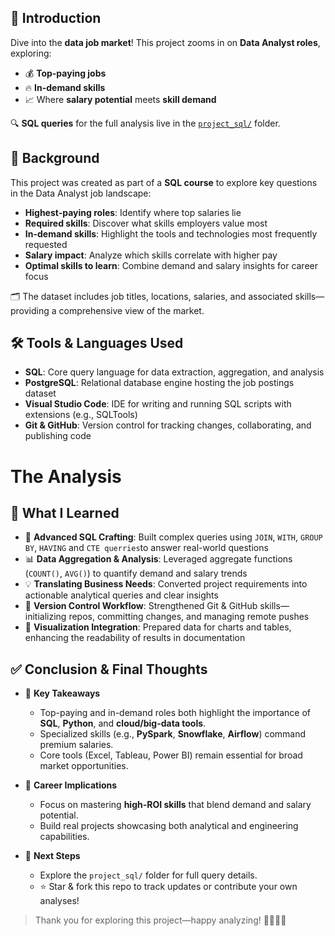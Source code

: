 ## 📌 Introduction

Dive into the **data job market**! This project zooms in on **Data Analyst roles**, exploring:

- 💰 **Top-paying jobs**  
- 🔥 **In-demand skills**  
- 📈 Where **salary potential** meets **skill demand**

🔍 **SQL queries** for the full analysis live in the [`project_sql/`](./project_sql) folder.

## 🧠 Background

This project was created as part of a **SQL course** to explore key questions in the Data Analyst job landscape:

- **Highest-paying roles**: Identify where top salaries lie  
- **Required skills**: Discover what skills employers value most  
- **In-demand skills**: Highlight the tools and technologies most frequently requested  
- **Salary impact**: Analyze which skills correlate with higher pay  
- **Optimal skills to learn**: Combine demand and salary insights for career focus

🗂️ The dataset includes job titles, locations, salaries, and associated skills—providing a comprehensive view of the market.

## 🛠️ Tools & Languages Used

- **SQL**: Core query language for data extraction, aggregation, and analysis  
- **PostgreSQL**: Relational database engine hosting the job postings dataset  
- **Visual Studio Code**: IDE for writing and running SQL scripts with extensions (e.g., SQLTools)  
- **Git & GitHub**: Version control for tracking changes, collaborating, and publishing code  

# The Analysis
## 📘 What I Learned

- 🧩 **Advanced SQL Crafting**: Built complex queries using `JOIN`, `WITH`, `GROUP BY`, `HAVING` and `CTE querries`to answer real-world questions  
- 📊 **Data Aggregation & Analysis**: Leveraged aggregate functions (`COUNT()`, `AVG()`) to quantify demand and salary trends  
- 💡 **Translating Business Needs**: Converted project requirements into actionable analytical queries and clear insights  
- 🔄 **Version Control Workflow**: Strengthened Git & GitHub skills—initializing repos, committing changes, and managing remote pushes  
- 🚀 **Visualization Integration**: Prepared data for charts and tables, enhancing the readability of results in documentation  

## ✅ Conclusion & Final Thoughts

- 🎯 **Key Takeaways**  
  - Top-paying and in-demand roles both highlight the importance of **SQL**, **Python**, and **cloud/big-data tools**.  
  - Specialized skills (e.g., **PySpark**, **Snowflake**, **Airflow**) command premium salaries.  
  - Core tools (Excel, Tableau, Power BI) remain essential for broad market opportunities.

- 🚀 **Career Implications**  
  - Focus on mastering **high-ROI skills** that blend demand and salary potential.  
  - Build real projects showcasing both analytical and engineering capabilities.

- 🔗 **Next Steps**  
  - Explore the `project_sql/` folder for full query details.  
  - ⭐ Star & fork this repo to track updates or contribute your own analyses!

> Thank you for exploring this project—happy analyzing! 👩‍💻👨‍💻  
